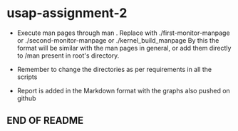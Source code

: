 # usap-assignment-2
* Execute man pages through man <man-page name>.
  Replace <man-page name> with ./first-monitor-manpage or ./second-monitor-manpage or ./kernel_build_manpage
  By this the format will be similar with the man pages in general, or add them directly to /man present in root's directory.

* Remember to change the directories as per requirements in all the scripts
* Report is added in the Markdown format with the graphs also pushed on github

## END OF README
